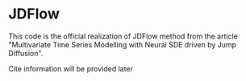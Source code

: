 # JDFlow

This code is the official realization of JDFlow method from the article "Multivariate Time Series Modelling with Neural
SDE driven by Jump Diffusion".

Cite information will be provided later
